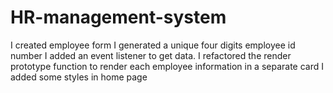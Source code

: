 # HR-management-system
I created employee form
I generated a unique four digits employee id number
I added an event listener to get data.
I refactored the render prototype function to render each employee information in a separate card
I added some styles in home page

